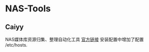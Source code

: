 # NAS-Tools
## Caiyy

NAS媒体库资源归集、整理自动化工具 [官方链接](https://hub.docker.com/r/jxxghp/nas-tools)
安装配置中增加了配置 /etc/hosts.
